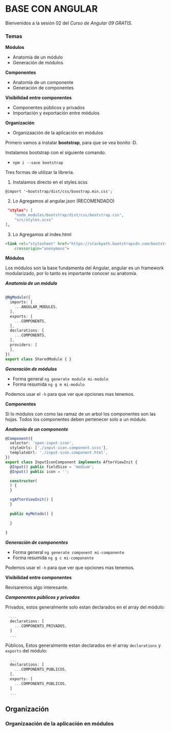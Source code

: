 # BASE CON ANGULAR

Bienvenidos a la sesión 02 del *Curso de Angular 09 GRATIS*.

### Temas

**Módulos**
- Anatomía de un módulo
- Generación de módulos

**Componentes**

- Anatomía de un componente
- Generación de componentes

**Visibilidad entre componentes**
- Componentes públicos y privados
- Importación y exportación entre módulos

**Organización**
- Organizaación de la aplicación en módulos


Primero vamos a instalar **bootstrap**, para que se vea bonito :D.

Instalamos bootstrap con el siguiente comando.
- `npm i --save bootstrap`

Tres formas de utilizar la libreria.
1) Instalamos directo en el styles.scss

`@import '~bootstrap/dist/css/boostrap.min.css';`

2) Lo Agregamos al angular.json (RECOMENDADO)
```json
 "styles": [
    "node_modules/bootstrap/dist/css/bootstrap.css",
    "src/styles.scss"
],
```

3) Lo Agregamos al index.html
```html
<link rel="stylesheet" href="https://stackpath.bootstrapcdn.com/bootstrap/4.1.3/css/bootstrap.min.css" integrity="sha384-MCw98/SFnGE8fJT3GXwEOngsV7Zt27NXFoaoApmYm81iuXoPkFOJwJ8ERdknLPMO"
    crossorigin="anonymous">
```


**Módulos**

Los módulos son la base fundamenta del Angular, angular es un framework modularizado, por lo tanto es importante conocer su anatomía.

***Anatomía de un módulo***
```ts
 
@NgModule({
  imports: [
    ...ANGULAR_MODULES,
  ],
  exports: [
    ...COMPONENTS,
  ],
  declarations: [
    ...COMPONENTS,
  ],
  providers: [
  ],
})
export class SharedModule { }
```

***Generación de módulos***
- Forma general `ng generate module mi-modulo`
- Forma resumida `ng g m mi-modulo`

Podemos usar el `-h` para que ver que opciones mas tenemos.


**Componentes**

Si lo módulos con como las ramaz de un arbol los componentes son las hojas. Todos los componentes deben pertenecer solo a un módulo.

***Anatomía de un componente***
```ts
@Component({
  selector: 'open-input-icon',
  styleUrls: ['./input-icon.component.scss'],
  templateUrl: './input-icon.component.html',
})
export class InputIconComponent implements AfterViewInit {
  @Input() public fieldSize = 'medium';
  @Input() public icon = '';

  constructor(
  ) {
  }

  ngAfterViewInit() {
  }
  
  public myMetodo() {
  
  }
  
}
```

***Generación de componentes***
- Forma general `ng generate component mi-componente`
- Forma resumida `ng g c mi-componente`

Podemos usar el `-h` para que ver que opciones mas tenemos.

**Visibilidad entre componentes**

Revisaremos algo interesante.

***Componentes públicos y privados***

Privados, estos generalmente solo estan declarados en el array del módulo:
```ts
  ...
  declarations: [
    ...COMPONENTS_PRIVADOS,
  ]
  ...
```

Públicos, Estos generalmente estan declarados en el array `declarations` y `exports` del módulo:
```ts
  ...
  declarations: [
    ...COMPONENTS_PUBLICOS,
  ],
  exports: [
    ...COMPONENTS_PUBLICOS,
  ]
  ...
```

## Organización

### Organizaación de la aplicación en módulos



